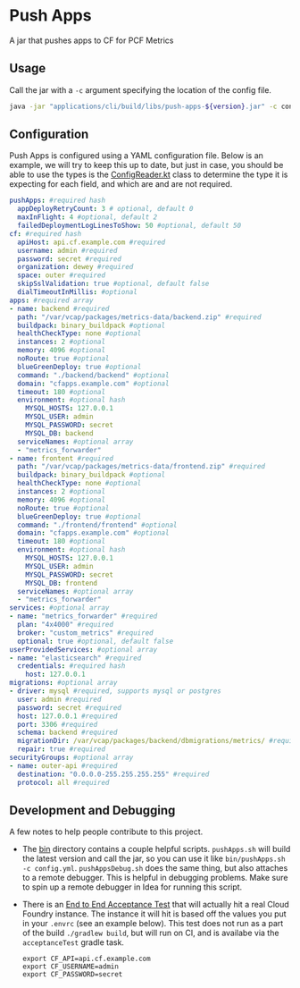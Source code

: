 # Push Apps

A jar that pushes apps to CF for PCF Metrics

## Usage

Call the jar with a `-c` argument specifying the location of the config file.

```bash
java -jar "applications/cli/build/libs/push-apps-${version}.jar" -c config.yml
```

## Configuration

Push Apps is configured using a YAML configuration file. Below is an example,
we will try to keep this up to date, but just in case, you should be able to use
the types is the [ConfigReader.kt](components/push-apps/src/main/kotlin/io/pivotal/pushapps/ConfigReader.kt) 
class to determine the type it is expecting for each field, and which are and are not required.

```yaml
pushApps: #required hash
  appDeployRetryCount: 3 # optional, default 0
  maxInFlight: 4 #optional, default 2
  failedDeploymentLogLinesToShow: 50 #optional, default 50
cf: #required hash
  apiHost: api.cf.example.com #required
  username: admin #required
  password: secret #required
  organization: dewey #required
  space: outer #required
  skipSslValidation: true #optional, default false
  dialTimeoutInMillis: #optional
apps: #required array
- name: backend #required
  path: "/var/vcap/packages/metrics-data/backend.zip" #required
  buildpack: binary_buildpack #optional
  healthCheckType: none #optional
  instances: 2 #optional
  memory: 4096 #optional
  noRoute: true #optional
  blueGreenDeploy: true #optional
  command: "./backend/backend" #optional
  domain: "cfapps.example.com" #optional
  timeout: 180 #optional
  environment: #optional hash
    MYSQL_HOSTS: 127.0.0.1
    MYSQL_USER: admin
    MYSQL_PASSWORD: secret
    MYSQL_DB: backend
  serviceNames: #optional array
  - "metrics_forwarder"
- name: frontent #required
  path: "/var/vcap/packages/metrics-data/frontend.zip" #required
  buildpack: binary_buildpack #optional
  healthCheckType: none #optional
  instances: 2 #optional
  memory: 4096 #optional
  noRoute: true #optional
  blueGreenDeploy: true #optional
  command: "./frontend/frontend" #optional
  domain: "cfapps.example.com" #optional
  timeout: 180 #optional
  environment: #optional hash
    MYSQL_HOSTS: 127.0.0.1
    MYSQL_USER: admin
    MYSQL_PASSWORD: secret
    MYSQL_DB: frontend
  serviceNames: #optional array
  - "metrics_forwarder"
services: #optional array
- name: "metrics_forwarder" #required
  plan: "4x4000" #required
  broker: "custom_metrics" #required
  optional: true #optional, default false
userProvidedServices: #optional array
- name: "elasticsearch" #required
  credentials: #required hash
    host: 127.0.0.1
migrations: #optional array
- driver: mysql #required, supports mysql or postgres
  user: admin #required
  password: secret #required
  host: 127.0.0.1 #required
  port: 3306 #required
  schema: backend #required
  migrationDir: /var/vcap/packages/backend/dbmigrations/metrics/ #required
  repair: true #required
securityGroups: #optional array
- name: outer-api #required
  destination: "0.0.0.0-255.255.255.255" #required
  protocol: all #required
``` 

## Development and Debugging

A few notes to help people contribute to this project.

* The [bin](bin) directory contains a couple helpful scripts. `pushApps.sh` will build the
latest version and call the jar, so you can use it like `bin/pushApps.sh -c config.yml`.
`pushAppsDebug.sh` does the same thing, but also attaches to a remote debugger. This is
helpful in debugging problems. Make sure to spin up a remote debugger in Idea for running
this script.
* There is an [End to End Acceptance Test](applications/acceptance-tests/src/test/kotlin/acceptance/EndToEndAcceptanceTest.kt)
that will actually hit a real Cloud Foundry instance. The instance it will hit is based off the
values you put in your `.envrc` (see an example below). This test does not run as a part of
the build `./gradlew build`, but will run on CI, and is availabe via the `acceptanceTest` gradle
task.
    
    ```
    export CF_API=api.cf.example.com
    export CF_USERNAME=admin
    export CF_PASSWORD=secret
    ```
